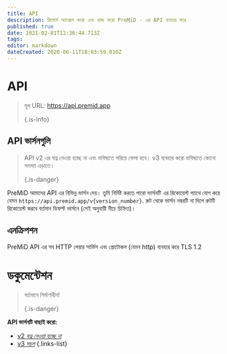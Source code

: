 ```yaml
---
title: API
description: রিসোর্স অ্যাক্সেস করো এবং কাজ করো PreMiD - এর API ব্যবহার করে
published: true
date: 2021-02-01T12:36:44.713Z
tags:
editor: markdown
dateCreated: 2020-06-11T18:03:59.010Z
---
```


# API

> মূল URL: https://api.premid.app 
> 
> {.is-info}

## API ভার্সনগুলি
> API v2 এর যত্ন নেওয়া হচ্ছে না এবং ভবিষ্যতে সরিয়ে ফেলা হবে। v3 ব্যবহার করো ভবিষ্যতে কোনো সমস্যা এড়াতে। 
> 
> {.is-danger}

PreMiD আমাদের API এর বিভিন্ন ভার্সন দেয়। তুমি নির্দিষ্ট করতে পারো ভার্সনটি এর রিকোয়েস্ট প্যাথে যোগ করে যেমন `https://api.premid.app/v{version_number}`. রুট থেকে ভার্সন নম্বরটি না দিলে রুটটি রিকোয়েস্ট করবে বর্তমান ডিফল্ট ভার্সনে (সেই অনুযায়ী নীচে চিহ্নিত)।

## এনক্রিপশন

PreMiD API এর সব HTTP লেয়ার সার্ভিস এবং প্রোটোকল (যেমন http) ব্যবহার করে TLS 1.2

# ডকুমেন্টেশন
> বর্তমানে নির্মাণাধীন! 
> 
> {.is-danger}

**API ভার্সনটি বাছাই করো:**
- [v2 *যত্ন নেওয়া হচ্ছে না*](/dev/api/v2)
- [v3 *সচল*](/dev/api/v3)
{.links-list}